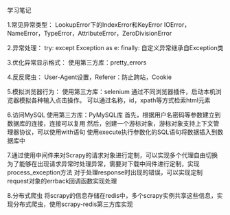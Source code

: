 学习笔记

1.常见异常类型：
LookupError下的IndexError和KeyError
IOError，NameError，TypeError，AttributeError，ZeroDivisionError

2.异常处理：
try:
except Exception as e:
finally:
自定义异常继承自Exception类

3.优化异常显示格式：
使用第三方库：pretty_errors

4.反反爬虫：
User-Agent设置，Referer：防止跨站，Cookie

5.模拟浏览器行为：
使用第三方库：selenium
通过不同浏览器插件，启动本机浏览器模拟各种输入点击操作。
可以通过名称，id，xpath等方式检索html元素

6.访问MySQL
使用第三方库：PyMySQL库
首先，根据用户名密码等参数建立到数据库的连接，连接可以复用
然后，创建一个游标对象，游标对象支持上下文管理器协议，可以使用with语句
使用execute执行参数化的SQL语句将数据插入到数据库中

7.通过使用中间件来对Scrapy的请求对象进行定制，可以实现多个代理自由切换
为了能够在出现请求异常时处理异常，需要对下载中间件进行定制，实现process_exception方法
对于处理response时出现的错误，可以实现定制request对象的errback回调函数实现处理

8.分布式爬虫
将scrapy的信息存储在redis中，多个scrapy实例共享这些信息，实现分布式爬虫，使用scrapy-redis第三方库实现
